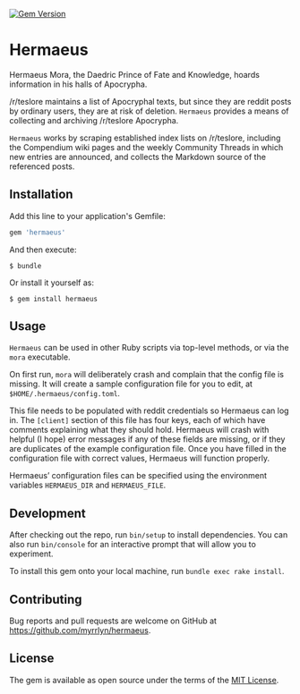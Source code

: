 [![Gem Version](https://badge.fury.io/rb/hermaeus.svg)](https://badge.fury.io/rb/hermaeus)

# Hermaeus

Hermaeus Mora, the Daedric Prince of Fate and Knowledge, hoards information in
his halls of Apocrypha.

/r/teslore maintains a list of Apocryphal texts, but since they are reddit posts
by ordinary users, they are at risk of deletion. `Hermaeus` provides a means of
collecting and archiving /r/teslore Apocrypha.

`Hermaeus` works by scraping established index lists on /r/teslore, including
the Compendium wiki pages and the weekly Community Threads in which new entries
are announced, and collects the Markdown source of the referenced posts.

## Installation

Add this line to your application's Gemfile:

```ruby
gem 'hermaeus'
```

And then execute:

    $ bundle

Or install it yourself as:

    $ gem install hermaeus

## Usage

`Hermaeus` can be used in other Ruby scripts via top-level methods, or via the
`mora` executable.

On first run, `mora` will deliberately crash and complain that the config file
is missing. It will create a sample configuration file for you to edit, at
`$HOME/.hermaeus/config.toml`.

This file needs to be populated with reddit credentials so Hermaeus can log in.
The `[client]` section of this file has four keys, each of which have comments
explaining what they should hold. Hermaeus will crash with helpful (I hope)
error messages if any of these fields are missing, or if they are duplicates of
the example configuration file. Once you have filled in the configuration file
with correct values, Hermaeus will function properly.

Hermaeus’ configuration files can be specified using the environment variables
`HERMAEUS_DIR` and `HERMAEUS_FILE`.

## Development

After checking out the repo, run `bin/setup` to install dependencies. You can
also run `bin/console` for an interactive prompt that will allow you to
experiment.

To install this gem onto your local machine, run `bundle exec rake install`.

## Contributing

Bug reports and pull requests are welcome on GitHub at
https://github.com/myrrlyn/hermaeus.

## License

The gem is available as open source under the terms of the
[MIT License](http://opensource.org/licenses/MIT).
